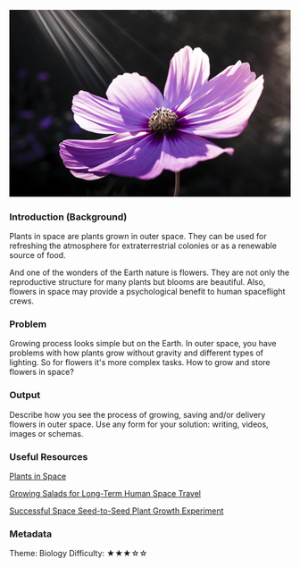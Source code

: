 ![Flower](imgSpaceFlower.jpg)

### Introduction (Background)

Plants in space are plants grown in outer space.
They can be used for refreshing the atmosphere for extraterrestrial colonies or
as a renewable source of food.

And one of the wonders of the Earth nature is flowers.
They are not only the reproductive structure for many plants but blooms are beautiful.
Also, flowers in space may provide a psychological benefit to human spaceflight crews.

### Problem

Growing process looks simple but on the Earth.
In outer space, you have problems with how plants grow without gravity and different types of lighting.
So for flowers it's more complex tasks.
How to grow and store flowers in space?

### Output

Describe how you see the process of growing, saving and/or delivery flowers in outer space.
Use any form for your solution: writing, videos, images or schemas.

### Useful Resources

[Plants in Space](https://en.wikipedia.org/wiki/Plants_in_space)

[Growing Salads for Long-Term Human Space Travel](http://www.nasa.gov/centers/kennedy/news/releases/2004/p03-04.html)

[Successful Space Seed-to-Seed Plant Growth Experiment](http://www.space.bas.bg/astro/aerosp16/tania1.pdf)

### Metadata
Theme: Biology
Difficulty: ★★★☆☆
